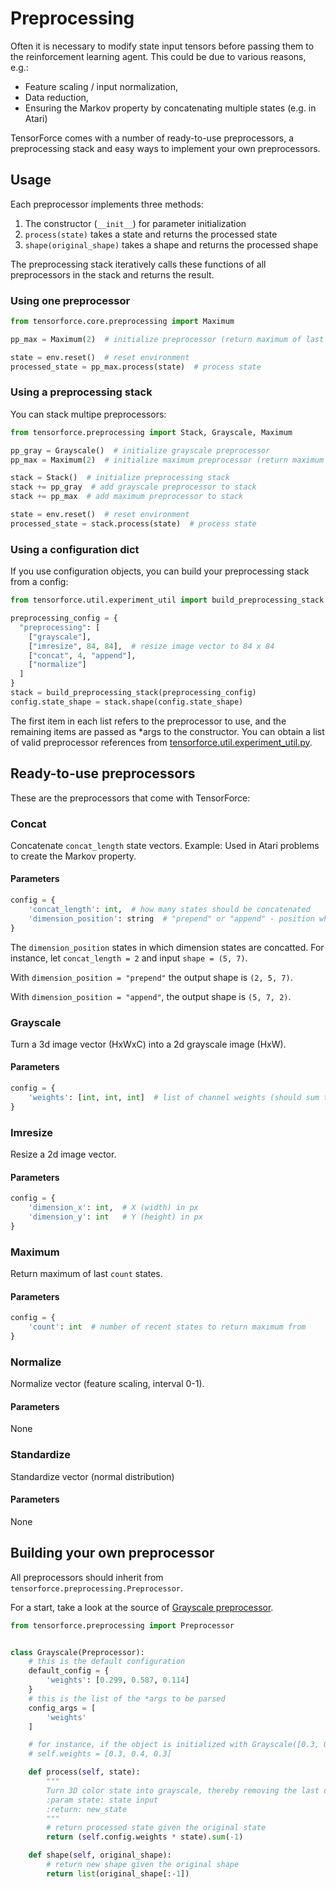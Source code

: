 Preprocessing
=============

Often it is necessary to modify state input tensors before passing them
to the reinforcement learning agent. This could be due to various
reasons, e.g.:

-   Feature scaling / input normalization,
-   Data reduction,
-   Ensuring the Markov property by concatenating multiple states (e.g.
    in Atari)

TensorForce comes with a number of ready-to-use preprocessors, a
preprocessing stack and easy ways to implement your own preprocessors.

Usage
-----

Each preprocessor implements three methods:

1.  The constructor (`__init__`) for parameter initialization
2.  `process(state)` takes a state and returns the processed state
3.  `shape(original_shape)` takes a shape and returns the processed
    shape

The preprocessing stack iteratively calls these functions of all
preprocessors in the stack and returns the result.

### Using one preprocessor

```python
from tensorforce.core.preprocessing import Maximum

pp_max = Maximum(2)  # initialize preprocessor (return maximum of last 2 states)

state = env.reset()  # reset environment
processed_state = pp_max.process(state)  # process state
```

### Using a preprocessing stack

You can stack multipe preprocessors:

```python
from tensorforce.preprocessing import Stack, Grayscale, Maximum

pp_gray = Grayscale()  # initialize grayscale preprocessor
pp_max = Maximum(2)  # initialize maximum preprocessor (return maximum of last 2 states)

stack = Stack()  # initialize preprocessing stack
stack += pp_gray  # add grayscale preprocessor to stack
stack += pp_max  # add maximum preprocessor to stack

state = env.reset()  # reset environment
processed_state = stack.process(state)  # process state
```

### Using a configuration dict

If you use configuration objects, you can build your preprocessing stack
from a config:

```python
from tensorforce.util.experiment_util import build_preprocessing_stack

preprocessing_config = {
  "preprocessing": [
    ["grayscale"],
    ["imresize", 84, 84],  # resize image vector to 84 x 84
    ["concat", 4, "append"],
    ["normalize"]
  ]
}
stack = build_preprocessing_stack(preprocessing_config)
config.state_shape = stack.shape(config.state_shape)
```

The first item in each list refers to the preprocessor to use, and the
remaining items are passed as \*args to the constructor. You can obtain
a list of valid preprocessor references from
[tensorforce.util.experiment\_util.py](https://github.com/reinforceio/tensorforce/blob/master/tensorforce/util/experiment_util.py).

Ready-to-use preprocessors
--------------------------

These are the preprocessors that come with TensorForce:

### Concat

Concatenate `concat_length` state vectors. Example: Used in Atari
problems to create the Markov property.

#### Parameters

```python
config = {
    'concat_length': int,  # how many states should be concatenated
    'dimension_position': string  # "prepend" or "append" - position where states should be concatenated
}
```

The `dimension_position` states in which dimension states are concatted.
For instance, let `concat_length = 2` and input `shape = (5, 7)`.

With `dimension_position = "prepend"` the output shape is `(2, 5, 7)`.

With `dimension_position = "append"`, the output shape is `(5, 7, 2)`.

### Grayscale

Turn a 3d image vector (HxWxC) into a 2d grayscale image (HxW).

#### Parameters

```python
config = {
    'weights': [int, int, int]  # list of channel weights (should sum to 1)
}
```

### Imresize

Resize a 2d image vector.

#### Parameters

```python
config = {
    'dimension_x': int,  # X (width) in px
    'dimension_y': int   # Y (height) in px
}
```

### Maximum

Return maximum of last `count` states.

#### Parameters

```python
config = {
    'count': int  # number of recent states to return maximum from
}
```

### Normalize

Normalize vector (feature scaling, interval 0-1).

#### Parameters

None

### Standardize

Standardize vector (normal distribution)

#### Parameters

None

Building your own preprocessor
------------------------------

All preprocessors should inherit from
`tensorforce.preprocessing.Preprocessor`.

For a start, take a look at the source of [Grayscale
preprocessor](https://github.com/reinforceio/tensorforce/blob/master/tensorforce/preprocessing/grayscale.py).

```python
from tensorforce.preprocessing import Preprocessor


class Grayscale(Preprocessor):
    # this is the default configuration
    default_config = {
        'weights': [0.299, 0.587, 0.114]
    }
    # this is the list of the *args to be parsed
    config_args = [
        'weights'
    ]

    # for instance, if the object is initialized with Grayscale([0.3, 0.4, 0.3]), then
    # self.weights = [0.3, 0.4, 0.3]

    def process(self, state):
        """
        Turn 3D color state into grayscale, thereby removing the last dimension.
        :param state: state input
        :return: new_state
        """
        # return processed state given the original state
        return (self.config.weights * state).sum(-1)

    def shape(self, original_shape):
        # return new shape given the original shape
        return list(original_shape[:-1])
```
